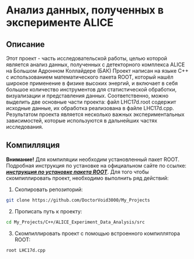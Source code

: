# **Анализ данных, полученных в эксперименте ALICE**

## Описание 
Этот проект - часть исследовательской работы, целью которой является анализ данных, полученных с детекторного комплекса ALICE на Большом Адронном Коллайдере (БАК)
Проект написан на языке С++ с использованием математического пакета ROOT, который нашёл широкое применение в физике высоких энергий, и включает в себя большое количество инструментов для статистической обработки, визуализации и представления данных. Соответственно, можно выделить две основные части проекта: файл LHC17d.root содержит исходные данные, их обработка реализована в файле LHC17d.cpp. Результатом проекта является несколько важных экспериментальных зависимостей, которые используются в дальнейших частях исследования.

## Компилляция

**Внимание!** Для компиляции необходим установленный пакет ROOT. Подробная инструкция по установке на официальном сайте по ссылке: [***инструкция по установке пакета ROOT***](https://root.cern/install/).
Для того чтобы скомпиллировать проект, необходимо выполнить ряд действий:
1. Скопировать репозиторий:
 
```bash
git clone https://github.com/DoctorVoid3000/My_Projects
 ```
2. Прописать путь к проекту:

```bash
cd My_Projects/C++/ALICE_Experiment_Data_Analysis/src
```
3. Скомпиллировать проект с помощью встроенного компиллятора ROOT:

```bash
root LHC17d.cpp
 ```
